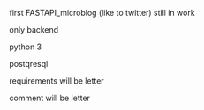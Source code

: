 first FASTAPI_microblog (like to twitter)
still in work

only backend

python 3

postqresql

requirements will be letter

comment will be letter
